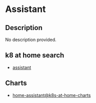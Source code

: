 # Assistant

## Description

No description provided.

## k8 at home search

- [assistant](https://nanne.dev/k8s-at-home-search/#/assistant)

## Charts

- [home-assistant@k8s-at-home-charts](https://k8s-at-home.com/charts/)
